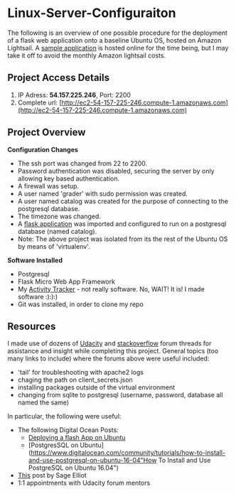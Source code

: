# Linux-Server-Configuraiton
The following is an overview of one possible procedure for the deployment of a flask web application onto a baseline Ubuntu OS, hosted on Amazon Lightsail. A [sample application](http://ec2-54-157-225-246.compute-1.amazonaws.com) is hosted online for the time being, but I may take it off to avoid the monthly 
Amazon lightsail costs. 


## Project Access Details
1. IP Adress: **54.157.225.246**,  Port: 2200
2. Complete url: [http://ec2-54-157-225-246.compute-1.amazonaws.com](http://ec2-54-157-225-246.compute-1.amazonaws.com)

## Project Overview
**Configuration Changes**
- The ssh port was changed from 22 to 2200. 
- Password authentication was disabled, securing the server by only allowing key based authentication. 
- A firewall was setup.
- A user named 'grader' with sudo permission was created. 
- A user named catalog was created for the purpose of connecting to the postgresql database. 
- The timezone was changed.
- A [flask application](https://github.com/JPWILSON/ActivityTracker "Link to flask app: Activity Tracker") was imported and configured to run on a postgresql database (named catalog). 
- Note: The above project was isolated from its the rest of the Ubuntu OS by means of 'virtualenv'.

**Software Installed**
- Postgresql
- Flask Micro Web App Framework
- My [Activity Tracker](https://github.com/JPWILSON/ActivityTracker) - not really software. No, WAIT! It is! I made software :):):)
- Git was installed, in order to clone my repo

## Resources
I made use of dozens of [Udacity](https://www.udacity.com) and [stackoverflow](http://stackoverflow.com/) forum threads for assistance and insight while completing this project. General topics (too many links to include) where the forums above were useful included: 
- 'tail' for troubleshooting with apache2 logs 
- chaging the path on client_secrets.json
- installing packages outside of the virtual environment
- changing from sqlite to postgresql (username, password, database all named the same)

In particular, the following were useful: 
- The following Digital Ocean Posts: 
  * [Deploying a flash App on Ubuntu](https://www.digitalocean.com/community/tutorials/how-to-deploy-a-flask-application-on-an-ubuntu-vps "How To Deploy a Flask Application on an Ubuntu VPS")
  * [PostgresSQL on Ubuntu](https://www.digitalocean.com/community/tutorials/how-to-install-and-use-postgresql-on-ubuntu-16-04"How To Install and Use PostgreSQL on Ubuntu 16.04")
- [This](http://sageelliott.com/post/post2-AWS-Flask_setup/ "AWS configuration for flask") post by Sage Elliot
- 1:1 appointments with Udacity forum mentors


